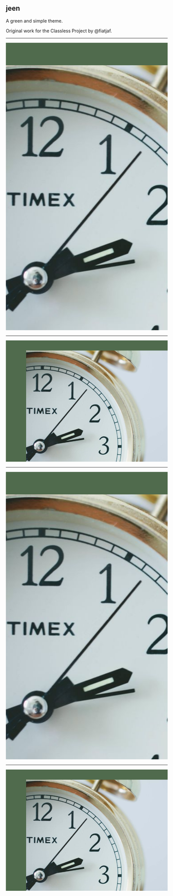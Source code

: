 ## jeen

A green and simple theme.

Original work for the Classless Project by @fiatjaf.

---

![](screenshots/jeen-list-mobile.png)

---

![](screenshots/jeen-list.png)

---

![](screenshots/jeen-post-mobile.png)

---

![](screenshots/jeen-post.png)
